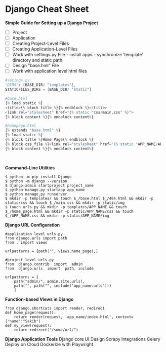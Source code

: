 # Django Cheat Sheet

**Simple Guide for Setting up a Django Project**

 - [ ] Project
 - [ ] Application
 - [ ] Creating Project-Level Files
 - [ ] Creating Application-Level Files
 - [ ] Work with settings.py File
			- install apps
			- synchronize 'template' directory and static path
- [ ] Design "base.hml" File
- [ ]  Work with application level html files

```python
#setings.py
"DIRS": [BASE_DIR/ "templates"],
STATICFILES_DIRS = [BASE_DIR/ "static"]

#base.html
{% load static %}
<title>{% block title %}{% endblock %}</title>
<link rel="stylesheet" href="{% static "css/main.css" %}">
{% block content %}{% endblock content%}

#homepage.html
{% extends "base.html" %}
{% load static %}
{% block title %}Home Page{% endblock %}
{% block css_file %}<link rel="stylesheet" href="{% static "APP_NAME/APP_NAME.css" %}" />{% endblock %}>
{% block content %}{% endblock content%}
```


<br>

**Command-Line Utilities**

    $ python -m pip install Django
    $ python -m django --version
    $ django-admin startproject project_name
    $ python manage.py startapp app_name
    $ python manage.py runserver
    $ mkdir -p templates/ && touch $_/base.html $_/404.html && mkdir -p static/css && touch $_/main.css && mkdir -p static/img
    $ touch urls.py && mkdir -p templates/APP_NAME && touch $_/home_page.html && mkdir -p static/APP_NAME/css && touch $_/APP_NAME.css && mkdir -p static/APP_NAME/img




**Django URL Configuration**

    #application level urls.py
    from django.urls import path
    from . import views
    
    urlpatterns = [path("", views.home_page),]

	#project level urls.py
	from  django.contrib  import  admin
	from  django.urls  import  path, include
	
	urlpatterns = [
		path("admin/", admin.site.urls),
		path("", path("", include("app_name.urls")))
		]


**Function-based Views in Django**


    from django.shortcuts import render, redirect
    def home_page(request):
        return render(request, 'app_name/index.html', context={"name":"Sakib")
    def my_view(request):
        return redirect("/some/url/")


**Django Application Tools**
Django core
UI Design
Scrapy Integrations
Celery
Deploy on Cloud
Dockerize with Playwright
